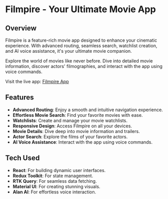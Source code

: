 # Filmpire - Your Ultimate Movie App


## Overview

Filmpire is a feature-rich movie app designed to enhance your cinematic experience. With advanced routing, seamless search, watchlist creation, and AI voice assistance, it's your ultimate movie companion.

Explore the world of movies like never before. Dive into detailed movie information, discover actors' filmographies, and interact with the app using voice commands.

Visit the live app: [Filmpire App](https://filmpire-zaitoun.netlify.app/)

## Features

- **Advanced Routing**: Enjoy a smooth and intuitive navigation experience.
- **Effortless Movie Search**: Find your favorite movies with ease.
- **Watchlists**: Create and manage your movie watchlists.
- **Responsive Design**: Access Filmpire on all your devices.
- **Movie Details**: Dive deep into movie information and trailers.
- **Actor Search**: Explore the films of your favorite actors.
- **AI Voice Assistance**: Interact with the app using voice commands.

## Tech Used

- **React**: For building dynamic user interfaces.
- **Redux Toolkit**: For state management.
- **RTK Query**: For seamless data fetching.
- **Material UI**: For creating stunning visuals.
- **Alan AI**: For effortless voice interaction.

